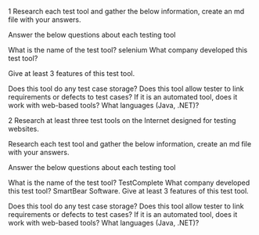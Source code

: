1
Research each test tool and gather the below information, create an md file with your answers.

Answer the below questions about each testing tool

What is the name of the test tool?
selenium
What company developed this test tool?

Give at least 3 features of this test tool.

Does this tool do any test case storage?
Does this tool allow tester to link requirements or defects to test cases?
If it is an automated tool, does it work with web-based tools? What languages (Java, .NET)?



2
Research at least three test tools on the Internet designed for testing websites.

Research each test tool and gather the below information, create an md file with your answers.

Answer the below questions about each testing tool

What is the name of the test tool?
TestComplete
What company developed this test tool?
SmartBear Software.
Give at least 3 features of this test tool.

Does this tool do any test case storage?
Does this tool allow tester to link requirements or defects to test cases?
If it is an automated tool, does it work with web-based tools? What languages (Java, .NET)?
